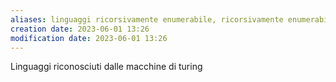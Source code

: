 ```yaml
---
aliases: linguaggi ricorsivamente enumerabile, ricorsivamente enumerabile
creation date: 2023-06-01 13:26
modification date: 2023-06-01 13:26
---
```


Linguaggi riconosciuti dalle macchine di turing